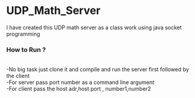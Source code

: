 # UDP_Math_Server
I have created this UDP math server as a class work using java socket programming<br>
<h3>How to Run ?</h3><br>
-No big task just clone it and compile and run the server first followed by the client<br>
-For server pass port number as a command line argument <br>
-For client pass the host adr,host port , number1,number2<br>
